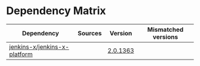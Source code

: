 # Dependency Matrix

Dependency | Sources | Version | Mismatched versions
---------- | ------- | ------- | -------------------
[jenkins-x/jenkins-x-platform](https://github.com/jenkins-x/jenkins-x-platform) |  | [2.0.1363](https://github.com/jenkins-x/jenkins-x-platform/releases/tag/v2.0.1363) | 
